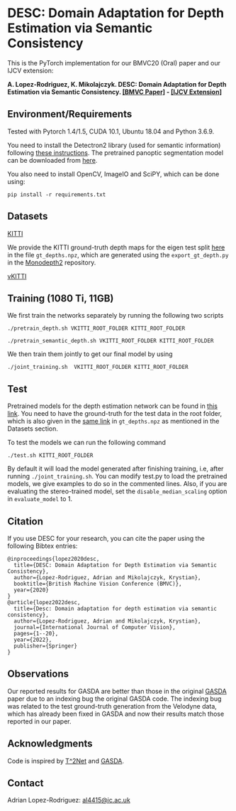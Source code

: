 # DESC: Domain Adaptation for Depth Estimation via Semantic Consistency
This is the PyTorch implementation for our BMVC20 (Oral) paper and our IJCV extension:

**A. Lopez-Rodriguez, K. Mikolajczyk. DESC: Domain Adaptation for Depth Estimation via Semantic Consistency. [[BMVC Paper]](https://www.bmvc2020-conference.com/assets/papers/0122.pdf) - [[IJCV Extension]](https://link.springer.com/article/10.1007/s11263-022-01718-1)**





## Environment/Requirements
Tested with Pytorch 1.4/1.5, CUDA 10.1, Ubuntu 18.04 and Python 3.6.9.

You need to install the Detectron2 library (used for semantic information) following [these instructions](https://github.com/facebookresearch/detectron2/blob/master/INSTALL.md). The pretrained panoptic segmentation model can be downloaded from [here](https://dl.fbaipublicfiles.com/detectron2/COCO-PanopticSegmentation/panoptic_fpn_R_101_3x/139514519/model_final_cafdb1.pkl).

You also need to install OpenCV, ImageIO and SciPY, which can be done using:

`pip install -r requirements.txt`
 
## Datasets
[KITTI](http://www.cvlibs.net/datasets/kitti/raw_data.php)

We provide the KITTI ground-truth depth maps for the eigen test split [here](https://imperialcollegelondon.box.com/s/l94jgky0i30mx3vbblk43absl5f9jv3c) in the file `gt_depths.npz`, which are generated using the `export_gt_depth.py` in the [Monodepth2](https://github.com/nianticlabs/monodepth2) repository.

[vKITTI](https://europe.naverlabs.com/Research/Computer-Vision/Proxy-Virtual-Worlds/)


## Training (1080 Ti, 11GB)
We first train the networks separately by running the following two scripts

`./pretrain_depth.sh VKITTI_ROOT_FOLDER KITTI_ROOT_FOLDER`

`./pretrain_semantic_depth.sh VKITTI_ROOT_FOLDER KITTI_ROOT_FOLDER`

We then train them jointly to get our final model by using

`./joint_training.sh  VKITTI_ROOT_FOLDER KITTI_ROOT_FOLDER`

## Test
Pretrained models for the depth estimation network can be found in [this link](https://imperialcollegelondon.box.com/s/l94jgky0i30mx3vbblk43absl5f9jv3c). You need to have the ground-truth for the test data in the root folder, which is also given in the [same link](https://imperialcollegelondon.box.com/s/l94jgky0i30mx3vbblk43absl5f9jv3c) in `gt_depths.npz` as mentioned in the Datasets section.

To test the models we can run the following command

`./test.sh KITTI_ROOT_FOLDER`

By default it will load the model generated after finishing training, i.e, after running `./joint_training.sh`. You can modify test.py to load the pretrained models, we give examples to do so in the commented lines. Also, if you are evaluating the stereo-trained model, set the `disable_median_scaling` option in `evaluate_model` to 1.


## Citation
If you use DESC for your research, you can cite the paper using the following Bibtex entries:
```
@inproceedings{lopez2020desc,
  title={DESC: Domain Adaptation for Depth Estimation via Semantic Consistency},
  author={Lopez-Rodriguez, Adrian and Mikolajczyk, Krystian},
  booktitle={British Machine Vision Conference (BMVC)},
  year={2020}
}
@article{lopez2022desc,
  title={Desc: Domain adaptation for depth estimation via semantic consistency},
  author={Lopez-Rodriguez, Adrian and Mikolajczyk, Krystian},
  journal={International Journal of Computer Vision},
  pages={1--20},
  year={2022},
  publisher={Springer}
}
```

## Observations
Our reported results for GASDA are better than those in the original [GASDA](https://arxiv.org/abs/1904.01870) paper due to an indexing bug the original GASDA code. The indexing bug was related to the test ground-truth generation from the Velodyne data, which has already been fixed in GASDA and now their results match those reported in our paper.

## Acknowledgments
Code is inspired by [T^2Net](https://github.com/lyndonzheng/Synthetic2Realistic) and [GASDA](https://github.com/sshan-zhao/GASDA).

## Contact
Adrian Lopez-Rodriguez: al4415@ic.ac.uk
